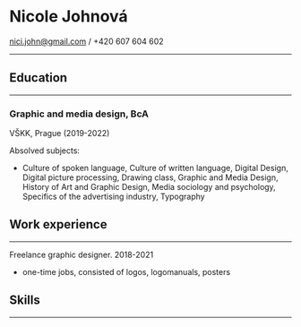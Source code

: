 # Nicole Johnová
nici.john@gmail.com / +420 607 604 602

---

## Education
---
### Graphic and media design, BcA
VŠKK, Prague (2019-2022)

Absolved subjects:
- Culture of spoken language, Culture of written language, Digital Design, Digital picture processing, Drawing class, Graphic and Media Design, History of Art and Graphic Design, Media sociology and psychology, Specifics of the advertising industry, Typography

## Work experience
---
Freelance graphic designer. 2018-2021
- one-time jobs, consisted of logos, logomanuals, posters

## Skills
---

